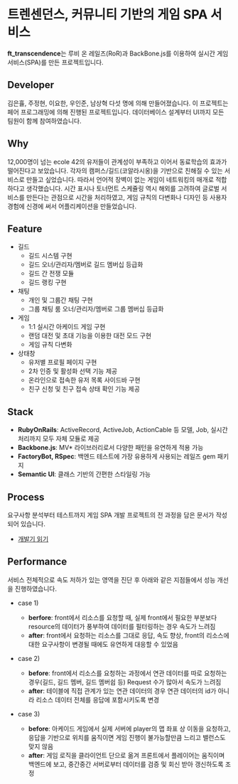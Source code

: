 # 트렌센던스, 커뮤니티 기반의 게임 SPA 서비스

**ft_transcendence**는 루비 온 레일즈(RoR)과 BackBone.js를 이용하여 실시간 게임 서비스(SPA)를 만든 프로젝트입니다.


## Developer
김은휼, 주정현, 이요한, 우인준, 남상혁 다섯 명에 의해 만들어졌습니다. 이 프로젝트는 페어 프로그래밍에 의해 진행된 프로젝트입니다. 데이터베이스 설계부터 UI까지 모든 팀원이 함께 참여하였습니다.

## Why
12,000명이 넘는 ecole 42의 유저들이 관계성이 부족하고 이어서 동료학습의 효과가 떨어진다고 보았습니다. 각자의 캠퍼스/길드(코알라시옹)을 기반으로 친해질 수 있는 서비스로 만들고 싶었습니다. 따라서 언어적 장벽이 없는 게임이 네트워킹의 매개로 적합하다고 생각했습니다. 시간 표시나 토너먼트 스케쥴링 역시 해외를 고려하여 글로벌 서비스를 만든다는 관점으로 시간을 처리하였고, 게임 규칙의 다변화나 디자인 등 사용자 경험에 신경에 써서 어플리케이션을 만들었습니다.

## Feature
- 길드
  - 길드 시스템 구현
  - 길드 오너/관리자/멤버로 길드 멤버십 등급화
  - 길드 간 전쟁 모듈
  - 길드 랭킹 구현
- 채팅
  - 개인 및 그룹간 채팅 구현
  - 그룹 채팅 룸 오너/관리자/멤버로 그룹 멤버십 등급화
- 게임
  - 1:1 실시간 아케이드 게임 구현
  - 랜덤 대전 및 초대 기능을 이용한 대전 모드 구현
  - 게임 규칙 다변화
- 상태창
  - 유저별 프로필 페이지 구현
  - 2차 인증 및 활성화 선택 기능 제공
  - 온라인으로 접속한 유저 목록 사이드바 구현
  - 친구 신청 및 친구 접속 상태 확인 기능 제공

## Stack
- **RubyOnRails**: ActiveRecord, ActiveJob, ActionCable 등 모델, Job, 실시간 처리까지 모두 자체 모듈로 제공
- **Backbone.js**: MV* 라이브러리로서 다양한 패턴을 유연하게 적용 가능
- **FactoryBot, RSpec**: 백엔드 테스트에 가장 유용하게 사용되는 레일즈 gem 패키지
- **Semantic UI**: 클래스 기반의 간편한 스타일링 가능

## Process
요구사항 분석부터 테스트까지 게임 SPA 개발 프로젝트의 전 과정을 담은 문서가 작성되어 있습니다.
* [개발기 읽기](https://drive.google.com/file/d/1mqr0p9Wmgz9ZuCa5QlQEMeDpJ1OrDmPr/view?usp=sharing)

## Performance
서비스 전체적으로 속도 저하가 있는 영역을 진단 후 아래와 같은 지점들에서 성능 개선을 진행하였습니다.

* case 1)
  * **berfore**: front에서 리소스를 요청할 때, 실제 front에서 필요한 부분보다 resource의 데이터가 풍부하여 데이터를 필터링하는 경우 속도가 느려짐  
  * **after**: front에서 요청하는 리소스를 그대로 응답, 속도 향상, front의 리소스에 대한 요구사항이 변경될 때에도 유연하게 대응할 수 있었음

* case 2)
  * **before**: front에서 리소스를 요청하는 과정에서 연관 데이터를 따로 요청하는 경우(길드, 길드 멤버, 길드 멤버쉽 등) Request 수가 많아서 속도가 느려짐  
  * **after**: 테이블에 직접 관계가 있는 연관 데이터의 경우 연관 데이터의 id가 아니라 리소스 데이터 전체를 응답에 포함시키도록 변경

* case 3)
  * **before**: 아케이드 게임에서 실제 서버에 player의 맵 좌표 상 이동을 요청하고, 응답을 기반으로 위치를 움직이면 게임 진행이 불가능할만큼 느리고 밸런스도 맞지 않음  
  * **after**: 게임 로직을 클라이언트 단으로 옮겨 프론트에서 플레이어는 움직이며 백엔드에 보고, 중간중간 서버로부터 데이터를 검증 및 회신 받아 갱신하도록 조정
